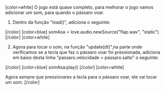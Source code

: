 [color=white]
O jogo está quase completo, para melhorar o jogo vamos adicionar um som, para quando o pássaro voar. 

1. Dentro da função "load()", adiciona o seguinte:

[/color] [color=blue]
    somAsa = love.audio.newSource("flap.wav", "static")
[/color] [color=white]

2. Agora para tocar o som, na função "update(dt)",na parte onde verificamos se a tecla 
que faz o pássaro voar foi pressionada, adiciona em baixo desta linha 
"passaro.velocidade = passaro.salto" o seguinte:

[/color] [color=blue]
    somAsa:play()
[/color] [color=white]

Agora sempre que pressionares a tecla para o pássaro voar, ele vai tocar um som.
[/color] 